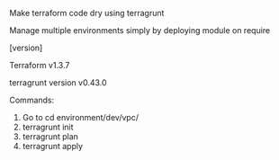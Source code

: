 
Make terraform code dry using terragrunt


Manage multiple environments simply by deploying module on require


[version]

Terraform v1.3.7

terragrunt version v0.43.0



Commands:

1) Go to cd environment/dev/vpc/
2) terragrunt init
3) terragrunt plan
4) terragrunt apply
